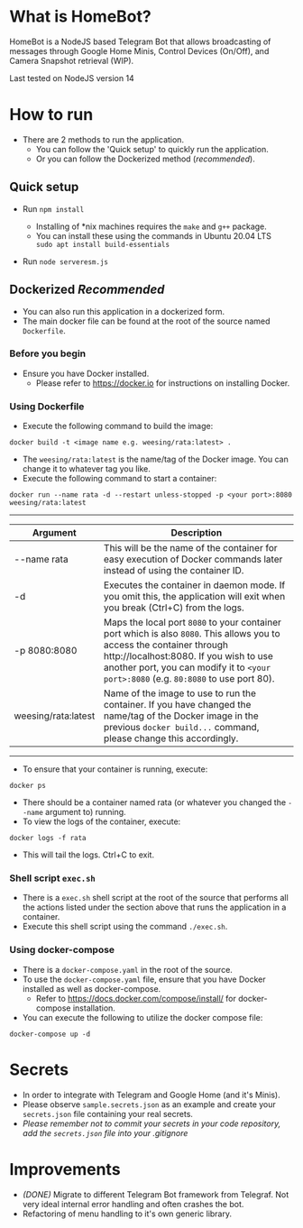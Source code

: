 # What is HomeBot?
HomeBot is a NodeJS based Telegram Bot that allows broadcasting of messages through Google Home Minis, Control Devices (On/Off), and Camera Snapshot retrieval (WIP).

Last tested on NodeJS version 14

# How to run
- There are 2 methods to run the application.
  - You can follow the 'Quick setup' to quickly run the application.
  - Or you can follow the Dockerized method (*recommended*).

## Quick setup
- Run `npm install`
  - Installing of *nix machines requires the `make` and `g++` package.
  - You can install these using the commands in Ubuntu 20.04 LTS
  ` sudo apt install build-essentials`

- Run `node serveresm.js`

## Dockerized *Recommended*
- You can also run this application in a dockerized form.
- The main docker file can be found at the root of the source named `Dockerfile`.

### Before you begin
- Ensure you have Docker installed.
  - Please refer to https://docker.io for instructions on installing Docker.

### Using Dockerfile
- Execute the following command to build the image:
```
docker build -t <image name e.g. weesing/rata:latest> .
```
- The `weesing/rata:latest` is the name/tag of the Docker image. You can change it to whatever tag you like.
- Execute the following command to start a container:
```
docker run --name rata -d --restart unless-stopped -p <your port>:8080 weesing/rata:latest
```
___
| Argument| Description |
| --            | -- |
| --name rata   | This will be the name of the container for easy execution of Docker commands later instead of using the container ID.
| -d            | Executes the container in daemon mode. If you omit this, the application will exit when you break (Ctrl+C) from the logs.
| -p 8080:8080  | Maps the local port `8080` to your container port which is also `8080`. This allows you to access the container through http://localhost:8080. If you wish to use another port, you can modify it to `<your port>:8080` (e.g. `80:8080` to use port 80).
| weesing/rata:latest  | Name of the image to use to run the container. If you have changed the name/tag of the Docker image in the previous `docker build...` command, please change this accordingly.
___
- To ensure that your container is running, execute:
```
docker ps
```
  - There should be a container named rata (or whatever you changed the `--name` argument to) running.
- To view the logs of the container, execute:
```
docker logs -f rata
```
  - This will tail the logs. Ctrl+C to exit.


### Shell script `exec.sh`
- There is a `exec.sh` shell script at the root of the source that performs all the actions listed under the section above that runs the application in a container.
- Execute this shell script using the command `./exec.sh`.



### Using docker-compose
- There is a `docker-compose.yaml` in the root of the source.
- To use the `docker-compose.yaml` file, ensure that you have Docker installed as well as docker-compose.
  - Refer to https://docs.docker.com/compose/install/ for docker-compose installation.
- You can execute the following to utilize the docker compose file:
```
docker-compose up -d
```

# Secrets
- In order to integrate with Telegram and Google Home (and it's Minis).
- Please observe `sample.secrets.json` as an example and create your `secrets.json` file containing your real secrets. 
- *Please remember not to commit your secrets in your code repository, add the `secrets.json` file into your .gitignore*

# Improvements
- *(DONE)* Migrate to different Telegram Bot framework from Telegraf. Not very ideal internal error handling and often crashes the bot.
- Refactoring of menu handling to it's own generic library.
